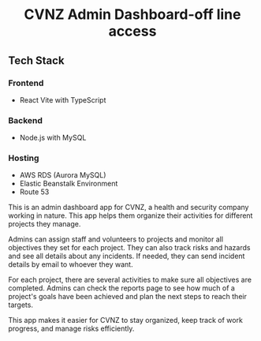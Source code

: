 <h1 align="center">CVNZ Admin Dashboard-off line access</h1>

## Tech Stack

### Frontend
- React Vite with TypeScript

### Backend
- Node.js with MySQL

### Hosting
- AWS RDS (Aurora MySQL)
- Elastic Beanstalk Environment
- Route 53

This is an admin dashboard app for CVNZ, a health and security company working in nature. This app helps them organize their activities for different projects they manage.

Admins can assign staff and volunteers to projects and monitor all objectives they set for each project. They can also track risks and hazards and see all details about any incidents. If needed, they can send incident details by email to whoever they want.

For each project, there are several activities to make sure all objectives are completed. Admins can check the reports page to see how much of a project's goals have been achieved and plan the next steps to reach their targets.

This app makes it easier for CVNZ to stay organized, keep track of work progress, and manage risks efficiently.





